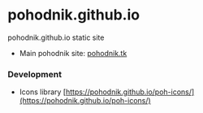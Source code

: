 # pohodnik.github.io
pohodnik.github.io static site

* Main pohodnik site: [pohodnik.tk](https://pohodnik.tk)

### Development

* Icons library [https://pohodnik.github.io/poh-icons/](https://pohodnik.github.io/poh-icons/)
